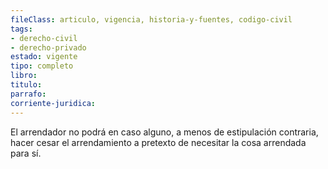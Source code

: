 ```yaml
---
fileClass: articulo, vigencia, historia-y-fuentes, codigo-civil
tags:
- derecho-civil
- derecho-privado
estado: vigente
tipo: completo
libro:
titulo:
parrafo:
corriente-juridica:
---
```

El arrendador no podrá en caso alguno, a menos de estipulación contraria, hacer cesar el arrendamiento a pretexto de necesitar la cosa arrendada para sí.